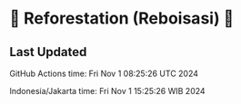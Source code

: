 
# 🌳 Reforestation (Reboisasi) 🌲

## Last Updated

GitHub Actions time: Fri Nov  1 08:25:26 UTC 2024

Indonesia/Jakarta time: Fri Nov  1 15:25:26 WIB 2024
